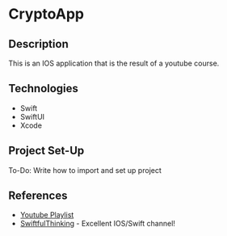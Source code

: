 #  CryptoApp

## Description
This is an IOS application that is the result of a youtube course.

## Technologies

- Swift
- SwiftUI
- Xcode

## Project Set-Up

To-Do: Write how to import and set up project

## References

 - [Youtube Playlist](https://www.youtube.com/playlist?list=PLwvDm4Vfkdphbc3bgy_LpLRQ9DDfFGcFu)
 - [SwiftfulThinking](https://www.youtube.com/channel/UCp25X4LzOLaksp5qY0YMUzg) - Excellent IOS/Swift channel!
